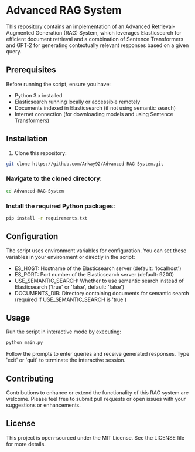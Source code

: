 # Advanced RAG System

This repository contains an implementation of an Advanced Retrieval-Augmented Generation (RAG) System, which leverages Elasticsearch for efficient document retrieval and a combination of Sentence Transformers and GPT-2 for generating contextually relevant responses based on a given query.

## Prerequisites

Before running the script, ensure you have:
- Python 3.x installed
- Elasticsearch running locally or accessible remotely
- Documents indexed in Elasticsearch (if not using semantic search)
- Internet connection (for downloading models and using Sentence Transformers)

## Installation

1. Clone this repository:

```bash
git clone https://github.com/Arkay92/Advanced-RAG-System.git
```

### Navigate to the cloned directory:
```bash
cd Advanced-RAG-System
```
### Install the required Python packages:
```bash
pip install -r requirements.txt
```

## Configuration
The script uses environment variables for configuration. You can set these variables in your environment or directly in the script:

- ES_HOST: Hostname of the Elasticsearch server (default: 'localhost')
- ES_PORT: Port number of the Elasticsearch server (default: 9200)
- USE_SEMANTIC_SEARCH: Whether to use semantic search instead of Elasticsearch ('true' or 'false', default: 'false')
- DOCUMENTS_DIR: Directory containing documents for semantic search (required if USE_SEMANTIC_SEARCH is 'true')

## Usage
Run the script in interactive mode by executing:

```bash
python main.py
```

Follow the prompts to enter queries and receive generated responses. Type 'exit' or 'quit' to terminate the interactive session.

## Contributing
Contributions to enhance or extend the functionality of this RAG system are welcome. Please feel free to submit pull requests or open issues with your suggestions or enhancements.

## License
This project is open-sourced under the MIT License. See the LICENSE file for more details.
